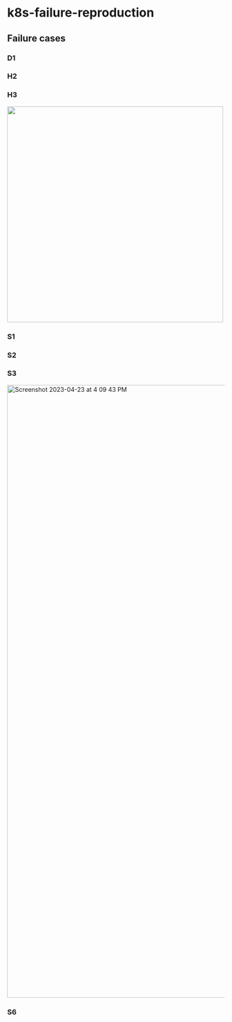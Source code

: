 # k8s-failure-reproduction

## Failure cases
### D1

### H2

### H3
<!-- ![Screenshot 2023-04-13 at 6 41 57 PM](https://user-images.githubusercontent.com/20127356/231905732-4559f655-529b-4d45-9b2a-9f3431d162c5.png) -->
<img src="https://user-images.githubusercontent.com/20127356/231905732-4559f655-529b-4d45-9b2a-9f3431d162c5.png" width="500">

### S1

### S2

### S3

<img width="1419" alt="Screenshot 2023-04-23 at 4 09 43 PM" src="https://user-images.githubusercontent.com/20127356/233866458-2104f554-f980-4b85-a677-5bb3d096e59d.png" width="500">


### S6
